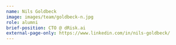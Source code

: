 ```yaml
---
name: Nils Goldbeck
image: images/team/goldbeck-n.jpg
role: alumni
brief-position: CTO @ dRisk.ai
external-page-only: https://www.linkedin.com/in/nils-goldbeck/
---
```


